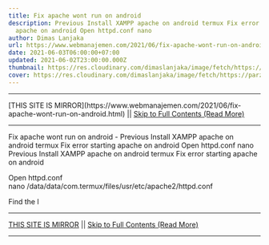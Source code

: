 ```yaml
---
title: Fix apache wont run on android
description: Previous Install XAMPP apache on android termux Fix error starting
  apache on android Open httpd.conf nano
author: Dimas Lanjaka
url: https://www.webmanajemen.com/2021/06/fix-apache-wont-run-on-android.html
date: 2021-06-03T06:00:00+07:00
updated: 2021-06-02T23:00:00.000Z
thumbnail: https://res.cloudinary.com/dimaslanjaka/image/fetch/https://parzibyte.me/blog/wp-content/uploads/2018/11/Configuraci%C3%B3n-httpd-en-termux-Android.jpg
cover: https://res.cloudinary.com/dimaslanjaka/image/fetch/https://parzibyte.me/blog/wp-content/uploads/2018/11/Configuraci%C3%B3n-httpd-en-termux-Android.jpg
---
```


<hr/> [THIS SITE IS MIRROR](https://www.webmanajemen.com/2021/06/fix-apache-wont-run-on-android.html) || <a href="https://www.webmanajemen.com/2021/06/fix-apache-wont-run-on-android.html" rel="follow" class="button" id="read-more">Skip to Full Contents (Read More)</a> <hr/> Fix apache wont run on android - Previous Install XAMPP apache on android termux Fix error starting apache on android Open httpd.conf nano Previous Install XAMPP apache on android termux  
Fix error starting apache on android
  
  
    
Open httpd.conf      
nano /data/data/com.termux/files/usr/etc/apache2/httpd.conf
    
    
Find the l <hr/> [THIS SITE IS MIRROR](https://www.webmanajemen.com/2021/06/fix-apache-wont-run-on-android.html) || <a href="https://www.webmanajemen.com/2021/06/fix-apache-wont-run-on-android.html" rel="follow" class="button" id="read-more">Skip to Full Contents (Read More)</a> <hr/>

<script>
    if (location.host.includes('dimaslanjaka12')) {
      location.replace('https://www.webmanajemen.com/2021/06/fix-apache-wont-run-on-android.html');
    }
  </script>
